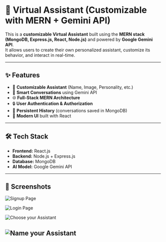 
# 🧠 Virtual Assistant (Customizable with MERN + Gemini API)

This is a **customizable Virtual Assistant** built using the **MERN stack (MongoDB, Express.js, React, Node.js)** and powered by **Google Gemini API**.  
It allows users to create their own personalized assistant, customize its behavior, and interact in real-time.

---

## ✨ Features
- 🔧 **Customizable Assistant** (Name, Image, Personality, etc.)
- 💬 **Smart Conversations** using Gemini API
- 🌐 **Full-Stack MERN Architecture**
- 🔒 **User Authentication & Authorization**
- 💾 **Persistent History** (conversations saved in MongoDB)
- 🎨 **Modern UI** built with React

---

## 🛠️ Tech Stack
- **Frontend:** React.js  
- **Backend:** Node.js + Express.js  
- **Database:** MongoDB  
- **AI Model:** Google Gemini API  

---

## 📸 Screenshots

![Signup Page](https://drive.google.com/file/d/1N5FAUvPNujtd2UuHphwc6cu2LJuq1Ja3/view?usp=sharing)

![Login Page](https://drive.google.com/file/d/1nIvtSHV2AjCmb4154v9jSNvCndeu0PTN/view?usp=sharing)

![Choose your Assistant](https://drive.google.com/file/d/1VVQGaSifVCpjqP0TGjzhF0jVSTZkmVdr/view?usp=sharing)

![Name your Assistant](https://drive.google.com/file/d/1O-iH1gkLNgD9lC6Olt9Exjp9gnPLJYIQ/view?usp=sharing)
---
